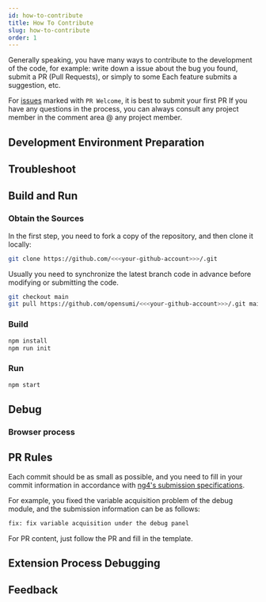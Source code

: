 ```yaml
---
id: how-to-contribute
title: How To Contribute
slug: how-to-contribute
order: 1
---
```


Generally speaking, you have many ways to contribute to the development of the code, for example: write down a issue about the bug you found, submit a PR (Pull Requests), or simply to some Each feature submits a suggestion, etc.

For [issues]() marked with `PR Welcome`, it is best to submit your first PR If you have any questions in the process, you can always consult any project member in the comment area @ any project member.

## Development Environment Preparation

## Troubleshoot


## Build and Run


### Obtain the Sources

In the first step, you need to fork a copy of the repository, and then clone it locally:

```bash
git clone https://github.com/<<<your-github-account>>>/.git
```

Usually you need to synchronize the latest branch code in advance before modifying or submitting the code.

```bash
git checkout main
git pull https://github.com/opensumi/<<<your-github-account>>>/.git main
```

### Build

```bash
npm install
npm run init
```

### Run

```bash
npm start
```

## Debug

### Browser process

## PR Rules

Each commit should be as small as possible, and you need to fill in your commit information in accordance with [ng4's submission specifications](https://www.npmjs.com/package/@commitlint/config-conventional#type-enum).

For example, you fixed the variable acquisition problem of the debug module, and the submission information can be as follows:

```txt
fix: fix variable acquisition under the debug panel
```

For PR content, just follow the PR and fill in the template.

## Extension Process Debugging

## Feedback
